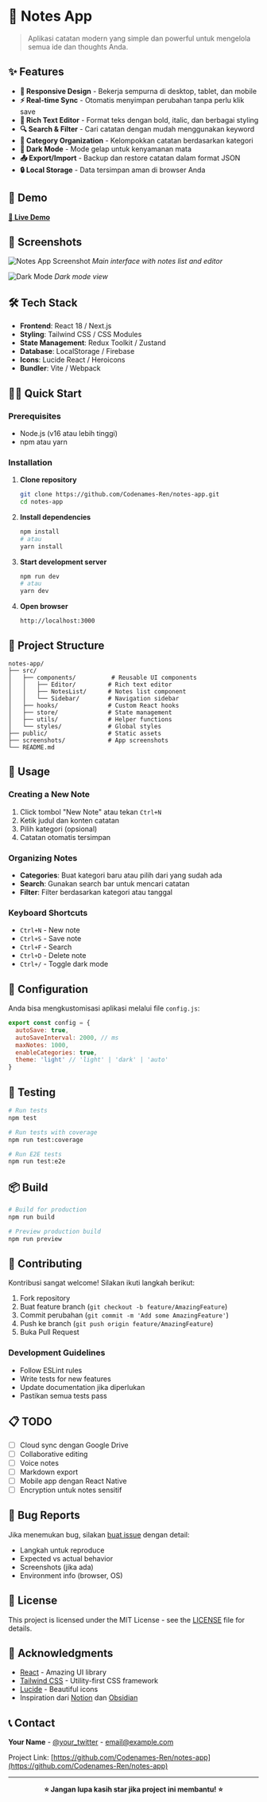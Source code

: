 # 📝 Notes App

> Aplikasi catatan modern yang simple dan powerful untuk mengelola semua ide dan thoughts Anda.

## ✨ Features

- **📱 Responsive Design** - Bekerja sempurna di desktop, tablet, dan mobile
- **⚡ Real-time Sync** - Otomatis menyimpan perubahan tanpa perlu klik save
- **🎨 Rich Text Editor** - Format teks dengan bold, italic, dan berbagai styling
- **🔍 Search & Filter** - Cari catatan dengan mudah menggunakan keyword
- **📂 Category Organization** - Kelompokkan catatan berdasarkan kategori
- **🌙 Dark Mode** - Mode gelap untuk kenyamanan mata
- **📤 Export/Import** - Backup dan restore catatan dalam format JSON
- **🔒 Local Storage** - Data tersimpan aman di browser Anda

## 🚀 Demo

[**🔗 Live Demo**](https://your-demo-link.com)

## 📸 Screenshots

![Notes App Screenshot](./screenshots/main-view.png)
*Main interface with notes list and editor*

![Dark Mode](./screenshots/dark-mode.png)
*Dark mode view*

## 🛠️ Tech Stack

- **Frontend**: React 18 / Next.js
- **Styling**: Tailwind CSS / CSS Modules
- **State Management**: Redux Toolkit / Zustand
- **Database**: LocalStorage / Firebase
- **Icons**: Lucide React / Heroicons
- **Bundler**: Vite / Webpack

## 🏃‍♂️ Quick Start

### Prerequisites

- Node.js (v16 atau lebih tinggi)
- npm atau yarn

### Installation

1. **Clone repository**
   ```bash
   git clone https://github.com/Codenames-Ren/notes-app.git
   cd notes-app
   ```

2. **Install dependencies**
   ```bash
   npm install
   # atau
   yarn install
   ```

3. **Start development server**
   ```bash
   npm run dev
   # atau
   yarn dev
   ```

4. **Open browser**
   ```
   http://localhost:3000
   ```

## 📁 Project Structure

```
notes-app/
├── src/
│   ├── components/          # Reusable UI components
│   │   ├── Editor/         # Rich text editor
│   │   ├── NotesList/      # Notes list component
│   │   └── Sidebar/        # Navigation sidebar
│   ├── hooks/              # Custom React hooks
│   ├── store/              # State management
│   ├── utils/              # Helper functions
│   └── styles/             # Global styles
├── public/                 # Static assets
├── screenshots/            # App screenshots
└── README.md
```

## 🎯 Usage

### Creating a New Note
1. Click tombol "New Note" atau tekan `Ctrl+N`
2. Ketik judul dan konten catatan
3. Pilih kategori (opsional)
4. Catatan otomatis tersimpan

### Organizing Notes
- **Categories**: Buat kategori baru atau pilih dari yang sudah ada
- **Search**: Gunakan search bar untuk mencari catatan
- **Filter**: Filter berdasarkan kategori atau tanggal

### Keyboard Shortcuts
- `Ctrl+N` - New note
- `Ctrl+S` - Save note
- `Ctrl+F` - Search
- `Ctrl+D` - Delete note
- `Ctrl+/` - Toggle dark mode

## 🔧 Configuration

Anda bisa mengkustomisasi aplikasi melalui file `config.js`:

```javascript
export const config = {
  autoSave: true,
  autoSaveInterval: 2000, // ms
  maxNotes: 1000,
  enableCategories: true,
  theme: 'light' // 'light' | 'dark' | 'auto'
}
```

## 🧪 Testing

```bash
# Run tests
npm test

# Run tests with coverage
npm run test:coverage

# Run E2E tests
npm run test:e2e
```

## 📦 Build

```bash
# Build for production
npm run build

# Preview production build
npm run preview
```

## 🤝 Contributing

Kontribusi sangat welcome! Silakan ikuti langkah berikut:

1. Fork repository
2. Buat feature branch (`git checkout -b feature/AmazingFeature`)
3. Commit perubahan (`git commit -m 'Add some AmazingFeature'`)
4. Push ke branch (`git push origin feature/AmazingFeature`)
5. Buka Pull Request

### Development Guidelines

- Follow ESLint rules
- Write tests for new features
- Update documentation jika diperlukan
- Pastikan semua tests pass

## 📋 TODO

- [ ] Cloud sync dengan Google Drive
- [ ] Collaborative editing
- [ ] Voice notes
- [ ] Markdown export
- [ ] Mobile app dengan React Native
- [ ] Encryption untuk notes sensitif

## 🐛 Bug Reports

Jika menemukan bug, silakan [buat issue](https://github.com/Codenames-Ren/notes-app/issues) dengan detail:
- Langkah untuk reproduce
- Expected vs actual behavior
- Screenshots (jika ada)
- Environment info (browser, OS)

## 📄 License

This project is licensed under the MIT License - see the [LICENSE](LICENSE) file for details.

## 🙏 Acknowledgments

- [React](https://reactjs.org/) - Amazing UI library
- [Tailwind CSS](https://tailwindcss.com/) - Utility-first CSS framework
- [Lucide](https://lucide.dev/) - Beautiful icons
- Inspiration dari [Notion](https://notion.so/) dan [Obsidian](https://obsidian.md/)

## 📞 Contact

**Your Name** - [@your_twitter](https://twitter.com/your_twitter) - email@example.com

Project Link: [https://github.com/Codenames-Ren/notes-app](https://github.com/Codenames-Ren/notes-app)

---

<div align="center">
  <strong>⭐ Jangan lupa kasih star jika project ini membantu! ⭐</strong>
</div>

